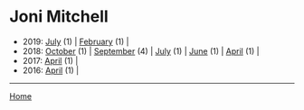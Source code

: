 # Joni Mitchell

  * 2019: 
      [July](./joni-mitchell-2019-07.md) (1) | 
      [February](./joni-mitchell-2019-02.md) (1) | 
  * 2018: 
      [October](./joni-mitchell-2018-10.md) (1) | 
      [September](./joni-mitchell-2018-09.md) (4) | 
      [July](./joni-mitchell-2018-07.md) (1) | 
      [June](./joni-mitchell-2018-06.md) (1) | 
      [April](./joni-mitchell-2018-04.md) (1) | 
  * 2017: 
      [April](./joni-mitchell-2017-04.md) (1) | 
  * 2016: 
      [April](./joni-mitchell-2016-04.md) (1) | 

----

[Home](../)
